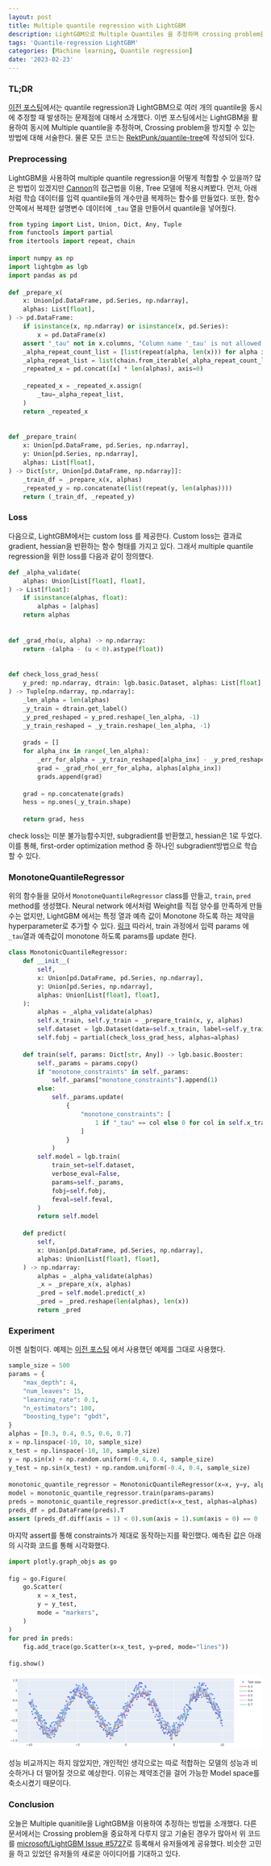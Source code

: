 ```yaml
---
layout: post
title: Multiple quantile regression with LightGBM
description: LightGBM으로 Multiple Quantiles 을 추정하며 crossing problem을 방지하는 방법
tags: 'Quantile-regression LightGBM'
categories: [Machine learning, Quantile regression]
date: '2023-02-23'
---
```


### TL;DR
[이전 포스팅](../qr-lgb/)에서는 quantile regression과 LightGBM으로 여러 개의 quantile을 동시에 추정할 때 발생하는 문제점에 대해서 소개했다. 이번 포스팅에서는 LightGBM을 활용하여 동시에 Multiple quantile을 추정하며, Crossing problem을 방지할 수 있는 방법에 대해 서술한다. 물론 모든 코드는 [RektPunk/quantile-tree](https://github.com/RektPunk/quantile-tree)에 작성되어 있다. 

### Preprocessing
LightGBM을 사용하여 multiple quantile regression을 어떻게 적합할 수 있을까? 많은 방법이 있겠지만 [Cannon](https://link.springer.com/article/10.1007/s00477-018-1573-6)의 접근법을 이용, Tree 모델에 적용시켜봤다.
먼저, 아래처럼 학습 데이터를 입력 quantile들의 개수만큼 복제하는 함수를 만들었다.
또한, 함수 안쪽에서 복제한 설명변수 데이터에 `_tau` 열을 만들어서 quantile을 넣어줬다.

```python
from typing import List, Union, Dict, Any, Tuple
from functools import partial
from itertools import repeat, chain

import numpy as np
import lightgbm as lgb
import pandas as pd

def _prepare_x(
    x: Union[pd.DataFrame, pd.Series, np.ndarray],
    alphas: List[float],
) -> pd.DataFrame:
    if isinstance(x, np.ndarray) or isinstance(x, pd.Series):
        x = pd.DataFrame(x)
    assert "_tau" not in x.columns, "Column name '_tau' is not allowed."
    _alpha_repeat_count_list = [list(repeat(alpha, len(x))) for alpha in alphas]
    _alpha_repeat_list = list(chain.from_iterable(_alpha_repeat_count_list))
    _repeated_x = pd.concat([x] * len(alphas), axis=0)

    _repeated_x = _repeated_x.assign(
        _tau=_alpha_repeat_list,
    )
    return _repeated_x


def _prepare_train(
    x: Union[pd.DataFrame, pd.Series, np.ndarray],
    y: Union[pd.Series, np.ndarray],
    alphas: List[float],
) -> Dict[str, Union[pd.DataFrame, np.ndarray]]:
    _train_df = _prepare_x(x, alphas)
    _repeated_y = np.concatenate(list(repeat(y, len(alphas))))
    return (_train_df, _repeated_y)
```

### Loss

다음으로, LightGBM에서는 custom loss 를 제공한다.
Custom loss는 결과로 gradient, hessian을 반환하는 함수 형태를 가지고 있다.
그래서 multiple quantile regression을 위한 loss를 다음과 같이 정의했다.

```python
def _alpha_validate(
    alphas: Union[List[float], float],
) -> List[float]:
    if isinstance(alphas, float):
        alphas = [alphas]
    return alphas


def _grad_rho(u, alpha) -> np.ndarray:
    return -(alpha - (u < 0).astype(float))


def check_loss_grad_hess(
    y_pred: np.ndarray, dtrain: lgb.basic.Dataset, alphas: List[float]
) -> Tuple[np.ndarray, np.ndarray]:
    _len_alpha = len(alphas)
    _y_train = dtrain.get_label()
    _y_pred_reshaped = y_pred.reshape(_len_alpha, -1)
    _y_train_reshaped = _y_train.reshape(_len_alpha, -1)

    grads = []
    for alpha_inx in range(_len_alpha):
        _err_for_alpha = _y_train_reshaped[alpha_inx] - _y_pred_reshaped[alpha_inx]
        grad = _grad_rho(_err_for_alpha, alphas[alpha_inx])
        grads.append(grad)

    grad = np.concatenate(grads)
    hess = np.ones(_y_train.shape)

    return grad, hess
```
check loss는 미분 불가능함수지만, subgradient를 반환했고, hessian은 1로 두었다.
이를 통해, first-order optimization method 중 하나인 subgradient방법으로 학습할 수 있다.

### MonotoneQuantileRegressor

위의 함수들을 모아서 `MonotoneQuantileRegressor` class를 만들고, `train`, `pred` method를 생성했다.
Neural network 에서처럼 Weight를 직접 양수를 만족하게 만들 수는 없지만, 
LightGBM 에서는 특정 열과 예측 값이 Monotone 하도록 하는 제약을 hyperparameter로 추가할 수 있다. [링크](https://lightgbm.readthedocs.io/en/latest/Parameters.html#monotone_constraints)
따라서, train 과정에서 입력 params 에 `_tau`열과 예측값이 monotone 하도록 params를 update 한다.
```python
class MonotonicQuantileRegressor:
    def __init__(
        self,
        x: Union[pd.DataFrame, pd.Series, np.ndarray],
        y: Union[pd.Series, np.ndarray],
        alphas: Union[List[float], float],
    ):
        alphas = _alpha_validate(alphas)
        self.x_train, self.y_train = _prepare_train(x, y, alphas)
        self.dataset = lgb.Dataset(data=self.x_train, label=self.y_train)
        self.fobj = partial(check_loss_grad_hess, alphas=alphas)

    def train(self, params: Dict[str, Any]) -> lgb.basic.Booster:
        self._params = params.copy()
        if "monotone_constraints" in self._params:
            self._params["monotone_constraints"].append(1)
        else:
            self._params.update(
                {
                    "monotone_constraints": [
                        1 if "_tau" == col else 0 for col in self.x_train.columns
                    ]
                }
            )
        self.model = lgb.train(
            train_set=self.dataset,
            verbose_eval=False,
            params=self._params,
            fobj=self.fobj,
            feval=self.feval,
        )
        return self.model

    def predict(
        self,
        x: Union[pd.DataFrame, pd.Series, np.ndarray],
        alphas: Union[List[float], float],
    ) -> np.ndarray:
        alphas = _alpha_validate(alphas)
        _x = _prepare_x(x, alphas)
        _pred = self.model.predict(_x)
        _pred = _pred.reshape(len(alphas), len(x))
        return _pred
```

### Experiment

이젠 실험이다. 예제는 [이전 포스팅](../qr-lgb) 에서 사용했던 예제를 그대로 사용했다.

```python
sample_size = 500
params = {
    "max_depth": 4,
    "num_leaves": 15,
    "learning_rate": 0.1,
    "n_estimators": 100,
    "boosting_type": "gbdt",
}
alphas = [0.3, 0.4, 0.5, 0.6, 0.7]
x = np.linspace(-10, 10, sample_size)
x_test = np.linspace(-10, 10, sample_size)
y = np.sin(x) + np.random.uniform(-0.4, 0.4, sample_size)
y_test = np.sin(x_test) + np.random.uniform(-0.4, 0.4, sample_size)

monotonic_quantile_regressor = MonotonicQuantileRegressor(x=x, y=y, alphas=alphas)
model = monotonic_quantile_regressor.train(params=params)
preds = monotonic_quantile_regressor.predict(x=x_test, alphas=alphas)
preds_df = pd.DataFrame(preds).T
assert (preds_df.diff(axis = 1) < 0).sum(axis = 1).sum(axis = 0) == 0
```
마지막 assert를 통해 constraints가 제대로 동작하는지를 확인했다.
예측된 값은 아래의 시각화 코드를 통해 시각화했다.

```python
import plotly.graph_objs as go

fig = go.Figure(
    go.Scatter(
        x = x_test,
        y = y_test,
        mode = "markers",
    )
)
for pred in preds:
    fig.add_trace(go.Scatter(x=x_test, y=pred, mode="lines"))

fig.show()
```
![](../assets/img/qr/2_1.png)

성능 비교까지는 하지 않았지만, 개인적인 생각으로는 따로 적합하는 모델의 성능과 비슷하거나 더 떨어질 것으로 예상한다. 이유는 제약조건을 걸어 가능한 Model space를 축소시켰기 때문이다.

### Conclusion
오늘은 Multiple quanitile을 LightGBM을 이용하여 추정하는 방법을 소개했다. 다른 문서에서는 Crossing problem을 중요하게 다루지 않고 기술된 경우가 많아서 위 코드를 [microsoft/LightGBM Issue #5727](https://github.com/microsoft/LightGBM/issues/5727)로 등록해서 유저들에게 공유했다. 비슷한 고민을 하고 있었던 유저들의 새로운 아이디어를 기대하고 있다. 
